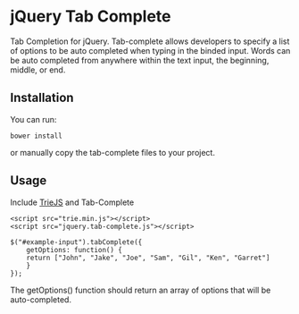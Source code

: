 # jQuery Tab Complete

Tab Completion for jQuery. Tab-complete allows developers to specify a list of options to be auto completed when typing in the binded input. Words can be auto completed from anywhere within the text input, the beginning, middle, or end.

## Installation

You can run:

```bower install```

or manually copy the tab-complete files to your project.


## Usage

Include [TrieJS](https://github.com/pthurlow/triejs) and Tab-Complete

```
<script src="trie.min.js"></script>
<script src="jquery.tab-complete.js"></script>
```

```
$("#example-input").tabComplete({
	getOptions: function() {
	return ["John", "Jake", "Joe", "Sam", "Gil", "Ken", "Garret"]
	}
});
```

The getOptions() function should return an array of options that will be auto-completed.